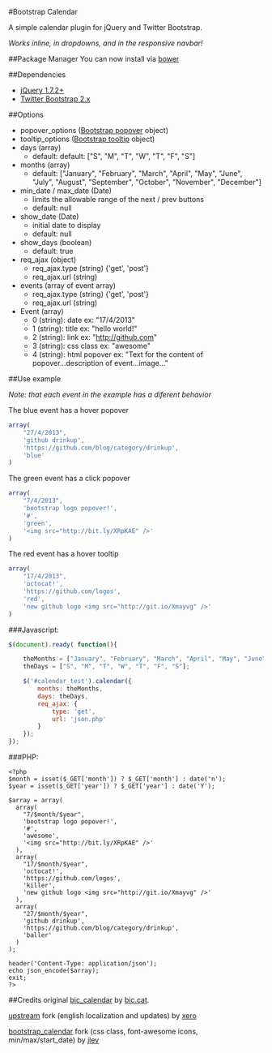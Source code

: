 #Bootstrap Calendar

A simple calendar plugin for jQuery and Twitter Bootstrap.

_Works inline, in dropdowns, and in the responsive navbar!_

##Package Manager
You can now install via [bower](http://bower.io/)

##Dependencies
- [jQuery 1.7.2+](http://jquery.com/)
- [Twitter Bootstrap 2.x](http://getbootstrap.com/2.3.2/)

##Options
- popover_options ([Bootstrap popover](http://getbootstrap.com/2.3.2/javascript.html#popovers) object)
- tooltip_options ([Bootstrap tooltip](http://getbootstrap.com/2.3.2/javascript.html#tooltips) object)
- days (array)
	- default: default: ["S", "M", "T", "W", "T", "F", "S"]
- months (array)
	- default: ["January", "February", "March", "April", "May", "June", "July", "August", "September", "October", "November", "December"]
- min_date / max_date (Date)
  - limits the allowable range of the next / prev buttons
  - default: null
- show_date (Date)
  - initial date to display
  - default: null
- show_days (boolean)
	- default: true
- req_ajax (object)
	- req_ajax.type (string) {'get', 'post'}
	- req_ajax.url (string)
- events (array of event array)
	- req_ajax.type (string) {'get', 'post'}
	- req_ajax.url (string)
- Event (array)
	- 0 (string): date
	ex: "17/4/2013"
	- 1 (string): title
	ex: "hello world!"
	- 2 (string): link
	ex: "http://github.com"
	- 3 (string): css class
	ex: "awesome"
	- 4 (string): html popover
	ex: "Text for the content of popover...description of event...image..."

##Use example

_Note: that each event in the example has a diferent behavior_

The blue event has a hover popover
```javascript
array(
	"27/4/2013", 
	'github drinkup', 
	'https://github.com/blog/category/drinkup', 
	'blue'
)
```

The green event has a click popover
```javascript
array(
	"7/4/2013", 
	'bootstrap logo popover!', 
	'#', 
	'green', 
	'<img src="http://bit.ly/XRpKAE" />'
)
```

The red event has a hover tooltip
```javascript
array(
	"17/4/2013",
	'octocat!', 
	'https://github.com/logos', 
	'red', 
	'new github logo <img src="http://git.io/Xmayvg" />'
)
```

###Javascript:
```javascript
$(document).ready( function(){

	theMonths = ["January", "February", "March", "April", "May", "June", "July", "August", "September", "October", "November", "December"];
	theDays = ["S", "M", "T", "W", "T", "F", "S"];

    $('#calendar_test').calendar({
        months: theMonths,
        days: theDays,
        req_ajax: {
        	type: 'get',
        	url: 'json.php'
        }
    });
});
```
						

###PHP:
```php5
<?php
$month = isset($_GET['month']) ? $_GET['month'] : date('n');
$year = isset($_GET['year']) ? $_GET['year'] : date('Y');

$array = array(
  array(
    "7/$month/$year", 
    'bootstrap logo popover!', 
    '#', 
    'awesome', 
    '<img src="http://bit.ly/XRpKAE" />'
  ),
  array(
    "17/$month/$year", 
    'octocat!', 
    'https://github.com/logos', 
    'killer', 
    'new github logo <img src="http://git.io/Xmayvg" />'
  ),
  array(
    "27/$month/$year", 
    'github drinkup', 
    'https://github.com/blog/category/drinkup', 
    'baller'
  )
);

header('Content-Type: application/json');
echo json_encode($array);
exit;
?>
```

##Credits
original [bic_calendar](https://github.com/bichotll/bic_calendar) by [bic.cat](http://bic.cat/).

[upstream](https://github.com/xero/bootstrap_calendar) fork (english localization and updates) by [xero](http://xero.nu/)

[bootstrap_calendar](https://github.com/jlev/bootstrap_calendar) fork (css class, font-awesome icons, min/max/start_date) by [jlev](http://levinger.net/josh)